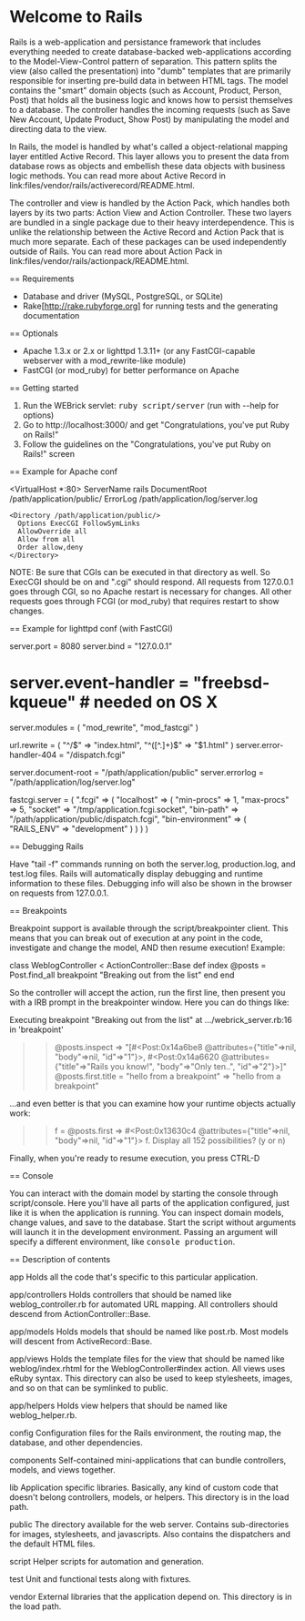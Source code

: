 <h1>Welcome to Rails</h1>

Rails is a web-application and persistance framework that includes everything
needed to create database-backed web-applications according to the
Model-View-Control pattern of separation. This pattern splits the view (also
called the presentation) into "dumb" templates that are primarily responsible
for inserting pre-build data in between HTML tags. The model contains the
"smart" domain objects (such as Account, Product, Person, Post) that holds all
the business logic and knows how to persist themselves to a database. The
controller handles the incoming requests (such as Save New Account, Update
Product, Show Post) by manipulating the model and directing data to the view.

In Rails, the model is handled by what's called a object-relational mapping
layer entitled Active Record. This layer allows you to present the data from
database rows as objects and embellish these data objects with business logic
methods. You can read more about Active Record in 
link:files/vendor/rails/activerecord/README.html.

The controller and view is handled by the Action Pack, which handles both
layers by its two parts: Action View and Action Controller. These two layers
are bundled in a single package due to their heavy interdependence. This is
unlike the relationship between the Active Record and Action Pack that is much
more separate. Each of these packages can be used independently outside of
Rails.  You can read more about Action Pack in 
link:files/vendor/rails/actionpack/README.html.


== Requirements

* Database and driver (MySQL, PostgreSQL, or SQLite)
* Rake[http://rake.rubyforge.org] for running tests and the generating documentation

== Optionals

* Apache 1.3.x or 2.x or lighttpd 1.3.11+ (or any FastCGI-capable webserver with a
  mod_rewrite-like module)
* FastCGI (or mod_ruby) for better performance on Apache

== Getting started

1. Run the WEBrick servlet: <tt>ruby script/server</tt>
   (run with --help for options)
2. Go to http://localhost:3000/ and get "Congratulations, you've put Ruby on Rails!"
3. Follow the guidelines on the "Congratulations, you've put Ruby on Rails!" screen


== Example for Apache conf

  <VirtualHost *:80>
    ServerName rails
    DocumentRoot /path/application/public/
    ErrorLog /path/application/log/server.log
  
    <Directory /path/application/public/>
      Options ExecCGI FollowSymLinks
      AllowOverride all
      Allow from all
      Order allow,deny
    </Directory>
  </VirtualHost>

NOTE: Be sure that CGIs can be executed in that directory as well. So ExecCGI
should be on and ".cgi" should respond. All requests from 127.0.0.1 goes
through CGI, so no Apache restart is necessary for changes. All other requests
goes through FCGI (or mod_ruby) that requires restart to show changes.


== Example for lighttpd conf (with FastCGI)

  server.port = 8080
  server.bind = "127.0.0.1"
  # server.event-handler = "freebsd-kqueue" # needed on OS X
  
  server.modules = ( "mod_rewrite", "mod_fastcgi" )
  
  url.rewrite = ( "^/$" => "index.html", "^([^.]+)$" => "$1.html" )
  server.error-handler-404 = "/dispatch.fcgi"
  
  server.document-root = "/path/application/public"
  server.errorlog      = "/path/application/log/server.log"
  
  fastcgi.server = ( ".fcgi" =>
    ( "localhost" =>
        (
          "min-procs" => 1, 
          "max-procs" => 5,
          "socket"   => "/tmp/application.fcgi.socket",
          "bin-path" => "/path/application/public/dispatch.fcgi",
          "bin-environment" => ( "RAILS_ENV" => "development" )
        )
    )
  )
  

== Debugging Rails

Have "tail -f" commands running on both the server.log, production.log, and
test.log files. Rails will automatically display debugging and runtime
information to these files. Debugging info will also be shown in the browser
on requests from 127.0.0.1.


== Breakpoints

Breakpoint support is available through the script/breakpointer client. This
means that you can break out of execution at any point in the code, investigate
and change the model, AND then resume execution! Example:

  class WeblogController < ActionController::Base
    def index
      @posts = Post.find_all
      breakpoint "Breaking out from the list"
    end
  end
  
So the controller will accept the action, run the first line, then present you
with a IRB prompt in the breakpointer window. Here you can do things like:

Executing breakpoint "Breaking out from the list" at .../webrick_server.rb:16 in 'breakpoint'

  >> @posts.inspect
  => "[#<Post:0x14a6be8 @attributes={\"title\"=>nil, \"body\"=>nil, \"id\"=>\"1\"}>, 
       #<Post:0x14a6620 @attributes={\"title\"=>\"Rails you know!\", \"body\"=>\"Only ten..\", \"id\"=>\"2\"}>]"
  >> @posts.first.title = "hello from a breakpoint"
  => "hello from a breakpoint"

...and even better is that you can examine how your runtime objects actually work:

  >> f = @posts.first 
  => #<Post:0x13630c4 @attributes={"title"=>nil, "body"=>nil, "id"=>"1"}>
  >> f.
  Display all 152 possibilities? (y or n)

Finally, when you're ready to resume execution, you press CTRL-D


== Console

You can interact with the domain model by starting the console through script/console. 
Here you'll have all parts of the application configured, just like it is when the
application is running. You can inspect domain models, change values, and save to the
database. Start the script without arguments will launch it in the development environment.
Passing an argument will specify a different environment, like <tt>console production</tt>.


== Description of contents

app
  Holds all the code that's specific to this particular application.

app/controllers
  Holds controllers that should be named like weblog_controller.rb for
  automated URL mapping. All controllers should descend from
  ActionController::Base.

app/models
  Holds models that should be named like post.rb.
  Most models will descent from ActiveRecord::Base.
  
app/views
  Holds the template files for the view that should be named like
  weblog/index.rhtml for the WeblogController#index action. All views uses eRuby
  syntax. This directory can also be used to keep stylesheets, images, and so on
  that can be symlinked to public.
  
app/helpers
  Holds view helpers that should be named like weblog_helper.rb.

config
  Configuration files for the Rails environment, the routing map, the database, and other dependencies.

components
  Self-contained mini-applications that can bundle controllers, models, and views together.

lib
  Application specific libraries. Basically, any kind of custom code that doesn't
  belong controllers, models, or helpers. This directory is in the load path.
    
public
  The directory available for the web server. Contains sub-directories for images, stylesheets,
  and javascripts. Also contains the dispatchers and the default HTML files.

script
  Helper scripts for automation and generation.

test
  Unit and functional tests along with fixtures.

vendor
  External libraries that the application depend on. This directory is in the load path.
